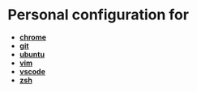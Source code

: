 # Personal configuration for

- **[chrome](chrome)**
- **[git](git)**
- **[ubuntu](ubuntu)**
- **[vim](vim)**
- **[vscode](vscode)**
- **[zsh](zsh)**

